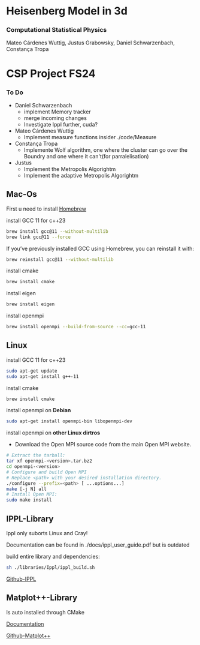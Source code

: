 # Heisenberg Model in 3d
### Computational Statistical Physics
Mateo Cárdenes Wuttig, Justus Grabowsky, Daniel Schwarzenbach, Constança Tropa

# CSP Project FS24

### To Do

- Daniel Schwarzenbach
    -   implement Memory tracker
    -   merge incoming changes
    -   Investigate Ippl further, cuda?
- Mateo Cárdenes Wuttig
    - Implement measure functions insider ./code/Measure
- Constança Tropa
    - Implemente Wolf algorithm, one where the cluster can go over the Boundry and one where it can't(for parralelisation)
- Justus
    - Implement the Metropolis Algorightm
    - Implement the adaptive Metropolis Algorightm


## Mac-Os

First u need to install [Homebrew](https://docs.brew.sh/Installation)

install GCC 11 for c++23
```bash
brew install gcc@11 --without-multilib
brew link gcc@11 --force
```
If you’ve previously installed GCC using Homebrew, you can reinstall it with:
```bash
brew reinstall gcc@11 --without-multilib
```

install cmake
```bash
brew install cmake
```

install eigen
```bash
brew install eigen
```

install openmpi
```bash
brew install openmpi --build-from-source --cc=gcc-11
```

## Linux

install GCC 11 for c++23
```bash
sudo apt-get update
sudo apt-get install g++-11
```
install cmake
```bash
brew install cmake
```

install openmpi on **Debian**
```bash
sudo apt-get install openmpi-bin libopenmpi-dev
```

install openmpi on **other Linux dirtros**
- Download the Open MPI source code from the main Open MPI website.
```bash
# Extract the tarball:
tar xf openmpi-<version>.tar.bz2
cd openmpi-<version>
# Configure and build Open MPI
# Replace <path> with your desired installation directory.
./configure --prefix=<path> [ ...options...]
make [-j N] all
# Install Open MPI:
sudo make install

```

## IPPL-Library

Ippl only suborts Linux and Cray!

Documentation can be found in ./docs/ippl_user_guide.pdf but is outdated

build entire library and dependencies:
```bash
sh ./libraries/Ippl/ippl_build.sh
```

[Github-IPPL](https://github.com/IPPL-framework/ippl)



## Matplot++-Library

Is auto installed through CMake

[Documentation](https://alandefreitas.github.io/matplotplusplus/)

[Github-Matplot++](https://github.com/alandefreitas/matplotplusplus)
